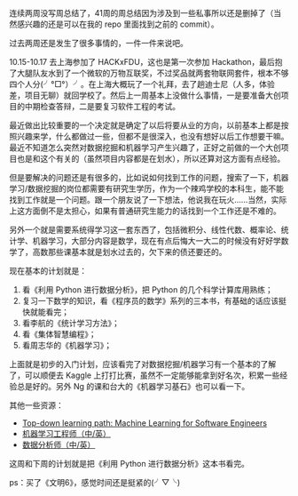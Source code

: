 
连续两周没写周总结了，41周的周总结因为涉及到一些私事所以还是删掉了（当然感兴趣的还是可以在我的 repo 里面找到之前的 commit）。

过去两周还是发生了很多事情的，一件一件来说吧。

10.15-10.17 去上海参加了 HACKxFDU，这也是第一次参加 Hackathon，最后抱了大腿队友水到了一个微软的万物互联奖，不过奖品就两套物联网套件，根本不够四个人分(╯°□°）╯。在上海大概玩了一个礼拜，去了趟迪士尼（人多，体验差，项目无聊）就回学校了。然后上一周基本上没做什么事情，一是要准备大创项目的中期检查答辩，二是要复习软件工程的考试。

最近做出比较重要的一个决定就是确定了以后将要从业的方向，以前基本上都是按照兴趣来学，什么都做过一些，但都不是很深入，也没有想好以后工作想要干嘛。最近不知道怎么突然对数据挖掘和机器学习产生兴趣了，正好之前做的一个大创项目也是和这个有关的（虽然项目内容都是在划水），所以还算对这方面有点经验。

但是要解决的问题还是有很多的，比如说如何找到工作的问题，搜索了一下，机器学习/数据挖掘的岗位都需要有研究生学历，作为一个辣鸡学校的本科生，能不能找到工作就是一个问题。跟一个朋友说了一下想法，他说我在玩火……当然，实际上这方面倒不是太担心，如果有普通研究生能力的话找到一个工作还是不难的。

另外一个就是需要系统得学习这一套东西了，包括微积分、线性代数、概率论、统计学、机器学习，大部分内容是数学，现在有点后悔大一大二的时候没有好好学数学了，高数那些课基本就是划水过去的，欠下来的债还要还的。

现在基本的计划就是：

1. 看《利用 Python 进行数据分析》，把 Python 的几个科学计算库用熟练；
2. 复习一下数学的知识，看《程序员的数学》系列的三本书，有基础的话应该挺快就能看完；
3. 看李航的《统计学习方法》；
4. 看《集体智慧编程》；
5. 看周志华的《机器学习》；

上面就是初步的入门计划，应该看完了对数据挖掘/机器学习有一个基本的了解了，可以顺便去 Kaggle 上打打比赛，虽然不一定能够能拿到好名次，积累一些经验总是好的。另外 Ng 的课和台大的《机器学习基石》也可以看一下。

其他一些资源：

- [Top-down learning path: Machine Learning for Software Engineers](https://github.com/ZuzooVn/machine-learning-for-software-engineers)
- [机器学习工程师（中/英）](https://cn.udacity.com/course/machine-learning-engineer-nanodegree--nd009)
- [数据分析师（中/英）](https://cn.udacity.com/course/data-analyst-nanodegree--nd002)

这周和下周的计划就是把《利用 Python 进行数据分析》这本书看完。

ps：买了《文明6》，感觉时间还是挺紧的(╯▽╰)